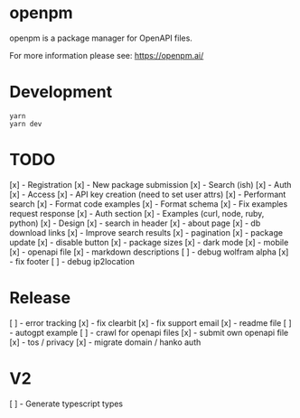 # openpm

openpm is a package manager for OpenAPI files.

For more information please see: https://openpm.ai/

# Development

```
yarn
yarn dev
```

# TODO

[x] - Registration
[x] - New package submission
[x] - Search (ish)
[x] - Auth
[x] - Access
[x] - API key creation (need to set user attrs)
[x] - Performant search
[x] - Format code examples
[x] - Format schema
[x] - Fix examples request response
[x] - Auth section
[x] - Examples (curl, node, ruby, python)
[x] - Design
[x] - search in header
[x] - about page
[x] - db download links
[x] - Improve search results
[x] - pagination
[x] - package update
[x] - disable button
[x] - package sizes
[x] - dark mode
[x] - mobile
[x] - openapi file
[x] - markdown descriptions
[ ] - debug wolfram alpha
[x] - fix footer
[ ] - debug ip2location

# Release

[ ] - error tracking
[x] - fix clearbit
[x] - fix support email
[x] - readme file
[ ] - autogpt example
[ ] - crawl for openapi files
[x] - submit own openapi file
[x] - tos / privacy
[x] - migrate domain / hanko auth

# V2

[ ] - Generate typescript types
